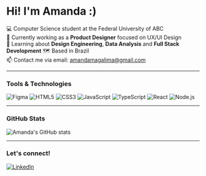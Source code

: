 # Hi! I'm Amanda :)

💻 Computer Science student at the Federal University of ABC  
🔭 Currently working as a **Product Designer** focused on UX/UI Design  
🌱 Learning about **Design Engineering**, **Data Analysis** and **Full Stack Development**
🗺️ Based in Brazil  
📫 Contact me via email: [amandamagalima@gmail.com](mailto:amandamagalima@gmail.com)

---

### Tools & Technologies

![Figma](https://img.shields.io/badge/-Figma-333?logo=figma&logoColor=white&style=flat)
![HTML5](https://img.shields.io/badge/-HTML5-E34F26?logo=html5&logoColor=white&style=flat)
![CSS3](https://img.shields.io/badge/-CSS3-1572B6?logo=css3&logoColor=white&style=flat)
![JavaScript](https://img.shields.io/badge/-JavaScript-F7DF1E?logo=javascript&logoColor=black&style=flat)
![TypeScript](https://img.shields.io/badge/-TypeScript-3178C6?logo=typescript&logoColor=white&style=flat)
![React](https://img.shields.io/badge/-React-61DAFB?logo=react&logoColor=black&style=flat)
![Node.js](https://img.shields.io/badge/-Node.js-339933?logo=node.js&logoColor=white&style=flat)

---

### GitHub Stats

![Amanda's GitHub stats](https://github-readme-stats.vercel.app/api?username=amandamaga&show_icons=true&theme=default)

---

### Let's connect!

[![LinkedIn](https://img.shields.io/badge/-LinkedIn-0077B5?style=flat&logo=linkedin&logoColor=white)](https://www.linkedin.com/in/amandamagalhaeslima/)

